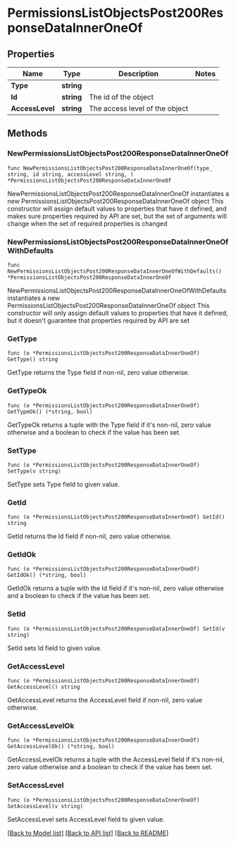 # PermissionsListObjectsPost200ResponseDataInnerOneOf

## Properties

Name | Type | Description | Notes
------------ | ------------- | ------------- | -------------
**Type** | **string** |  | 
**Id** | **string** | The id of the object | 
**AccessLevel** | **string** | The access level of the object | 

## Methods

### NewPermissionsListObjectsPost200ResponseDataInnerOneOf

`func NewPermissionsListObjectsPost200ResponseDataInnerOneOf(type_ string, id string, accessLevel string, ) *PermissionsListObjectsPost200ResponseDataInnerOneOf`

NewPermissionsListObjectsPost200ResponseDataInnerOneOf instantiates a new PermissionsListObjectsPost200ResponseDataInnerOneOf object
This constructor will assign default values to properties that have it defined,
and makes sure properties required by API are set, but the set of arguments
will change when the set of required properties is changed

### NewPermissionsListObjectsPost200ResponseDataInnerOneOfWithDefaults

`func NewPermissionsListObjectsPost200ResponseDataInnerOneOfWithDefaults() *PermissionsListObjectsPost200ResponseDataInnerOneOf`

NewPermissionsListObjectsPost200ResponseDataInnerOneOfWithDefaults instantiates a new PermissionsListObjectsPost200ResponseDataInnerOneOf object
This constructor will only assign default values to properties that have it defined,
but it doesn't guarantee that properties required by API are set

### GetType

`func (o *PermissionsListObjectsPost200ResponseDataInnerOneOf) GetType() string`

GetType returns the Type field if non-nil, zero value otherwise.

### GetTypeOk

`func (o *PermissionsListObjectsPost200ResponseDataInnerOneOf) GetTypeOk() (*string, bool)`

GetTypeOk returns a tuple with the Type field if it's non-nil, zero value otherwise
and a boolean to check if the value has been set.

### SetType

`func (o *PermissionsListObjectsPost200ResponseDataInnerOneOf) SetType(v string)`

SetType sets Type field to given value.


### GetId

`func (o *PermissionsListObjectsPost200ResponseDataInnerOneOf) GetId() string`

GetId returns the Id field if non-nil, zero value otherwise.

### GetIdOk

`func (o *PermissionsListObjectsPost200ResponseDataInnerOneOf) GetIdOk() (*string, bool)`

GetIdOk returns a tuple with the Id field if it's non-nil, zero value otherwise
and a boolean to check if the value has been set.

### SetId

`func (o *PermissionsListObjectsPost200ResponseDataInnerOneOf) SetId(v string)`

SetId sets Id field to given value.


### GetAccessLevel

`func (o *PermissionsListObjectsPost200ResponseDataInnerOneOf) GetAccessLevel() string`

GetAccessLevel returns the AccessLevel field if non-nil, zero value otherwise.

### GetAccessLevelOk

`func (o *PermissionsListObjectsPost200ResponseDataInnerOneOf) GetAccessLevelOk() (*string, bool)`

GetAccessLevelOk returns a tuple with the AccessLevel field if it's non-nil, zero value otherwise
and a boolean to check if the value has been set.

### SetAccessLevel

`func (o *PermissionsListObjectsPost200ResponseDataInnerOneOf) SetAccessLevel(v string)`

SetAccessLevel sets AccessLevel field to given value.



[[Back to Model list]](../README.md#documentation-for-models) [[Back to API list]](../README.md#documentation-for-api-endpoints) [[Back to README]](../README.md)


